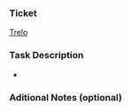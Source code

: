 ### Ticket
[Trelo](https://trello.com/c/)


### Task Description
*


### Aditional Notes (optional)
